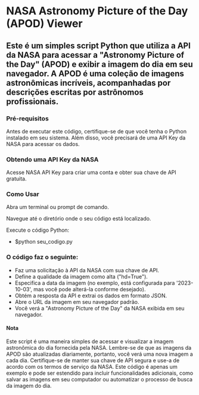 # NASA Astronomy Picture of the Day (APOD) Viewer

## Este é um simples script Python que utiliza a API da NASA para acessar a "Astronomy Picture of the Day" (APOD) e exibir a imagem do dia em seu navegador. A APOD é uma coleção de imagens astronômicas incríveis, acompanhadas por descrições escritas por astrônomos profissionais.

### Pré-requisitos
Antes de executar este código, certifique-se de que você tenha o Python instalado em seu sistema. Além disso, você precisará de uma API Key da NASA para acessar os dados.

### Obtendo uma API Key da NASA
Acesse NASA API Key para criar uma conta e obter sua chave de API gratuita.

### Como Usar
Abra um terminal ou prompt de comando.

Navegue até o diretório onde o seu código está localizado.

Execute o código Python:

- $python seu_codigo.py

### O código faz o seguinte:

- Faz uma solicitação à API da NASA com sua chave de API.
- Define a qualidade da imagem como alta ("hd=True").
- Especifica a data da imagem (no exemplo, está configurada para '2023-10-03', mas você pode alterá-la conforme desejado).
- Obtém a resposta da API e extrai os dados em formato JSON.
- Abre o URL da imagem em seu navegador padrão.
- Você verá a "Astronomy Picture of the Day" da NASA exibida em seu navegador.

#### Nota
Este script é uma maneira simples de acessar e visualizar a imagem astronômica do dia fornecida pela NASA. Lembre-se de que as imagens da APOD são atualizadas diariamente, portanto, você verá uma nova imagem a cada dia. Certifique-se de manter sua chave de API segura e use-a de acordo com os termos de serviço da NASA. Este código é apenas um exemplo e pode ser estendido para incluir funcionalidades adicionais, como salvar as imagens em seu computador ou automatizar o processo de busca da imagem do dia.
